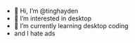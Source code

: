 - 👋 Hi, I’m @tinghayden
- 👀 I’m interested in desktop
- 🌱 I’m currently learning desktop coding
- and I hate ads
